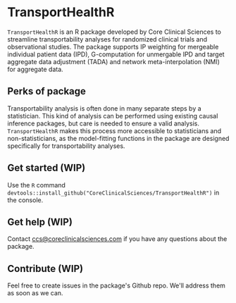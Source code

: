 # TransportHealthR

`TransportHealthR` is an R package developed by Core Clinical Sciences to streamline transportability analyses for randomized clinical trials and observational studies. The package supports IP weighting for mergeable individual patient data (IPD), G-computation for unmergable IPD and target aggregate data adjustment (TADA) and network meta-interpolation (NMI) for aggregate data.

## Perks of package

Transportability analysis is often done in many separate steps by a statistician. This kind of analysis can be performed using existing causal inference packages, but care is needed to ensure a valid analysis. `TransportHealthR` makes this process more accessible to statisticians and non-statisticians, as the model-fitting functions in the package are designed specifically for transportability analyses.

## Get started (WIP)

Use the `R` command `devtools::install_github("CoreClinicalSciences/TransportHealthR")` in the console.

## Get help (WIP)

Contact ccs@coreclinicalsciences.com if you have any questions about the package.

## Contribute (WIP)

Feel free to create issues in the package's Github repo. We'll address them as soon as we can.
